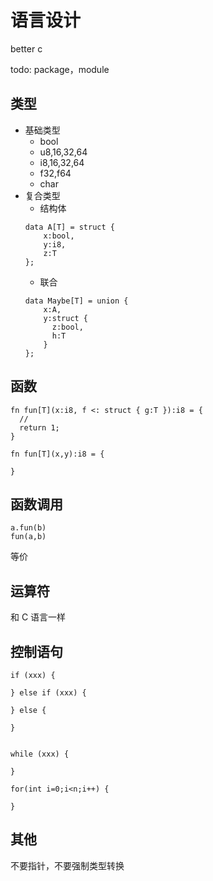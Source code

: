 # 语言设计

better c

todo: package，module

## 类型

- 基础类型
  - bool
  - u8,16,32,64
  - i8,16,32,64
  - f32,f64
  - char
- 复合类型
  - 结构体
  ```
  data A[T] = struct {
      x:bool,
      y:i8,
      z:T
  };
  ```
  - 联合
  ```
  data Maybe[T] = union {
      x:A,
      y:struct {
        z:bool,
        h:T
      }
  };
  ```

## 函数

```
fn fun[T](x:i8, f <: struct { g:T }):i8 = {
  //
  return 1;
}
```

```
fn fun[T](x,y):i8 = {
  
}
```

## 函数调用

```
a.fun(b)
fun(a,b)
```
等价

## 运算符

和 C 语言一样

## 控制语句
```
if (xxx) {

} else if (xxx) {

} else {

}


while (xxx) {

}

for(int i=0;i<n;i++) {

}
```

## 其他

不要指针，不要强制类型转换
